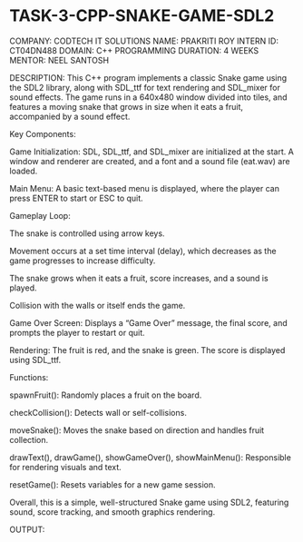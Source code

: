 # TASK-3-CPP-SNAKE-GAME-SDL2
COMPANY: CODTECH IT SOLUTIONS
NAME: PRAKRITI ROY
INTERN ID: CT04DN488
DOMAIN: C++ PROGRAMMING
DURATION: 4 WEEKS
MENTOR: NEEL SANTOSH

DESCRIPTION:
This C++ program implements a classic Snake game using the SDL2 library, along with SDL_ttf for text rendering and SDL_mixer for sound effects. The game runs in a 640x480 window divided into tiles, and features a moving snake that grows in size when it eats a fruit, accompanied by a sound effect.

Key Components:

Game Initialization: SDL, SDL_ttf, and SDL_mixer are initialized at the start. A window and renderer are created, and a font and a sound file (eat.wav) are loaded.

Main Menu: A basic text-based menu is displayed, where the player can press ENTER to start or ESC to quit.

Gameplay Loop:

The snake is controlled using arrow keys.

Movement occurs at a set time interval (delay), which decreases as the game progresses to increase difficulty.

The snake grows when it eats a fruit, score increases, and a sound is played.

Collision with the walls or itself ends the game.


Game Over Screen: Displays a “Game Over” message, the final score, and prompts the player to restart or quit.

Rendering: The fruit is red, and the snake is green. The score is displayed using SDL_ttf.


Functions:

spawnFruit(): Randomly places a fruit on the board.

checkCollision(): Detects wall or self-collisions.

moveSnake(): Moves the snake based on direction and handles fruit collection.

drawText(), drawGame(), showGameOver(), showMainMenu(): Responsible for rendering visuals and text.

resetGame(): Resets variables for a new game session.


Overall, this is a simple, well-structured Snake game using SDL2, featuring sound, score tracking, and smooth graphics rendering.

OUTPUT:
